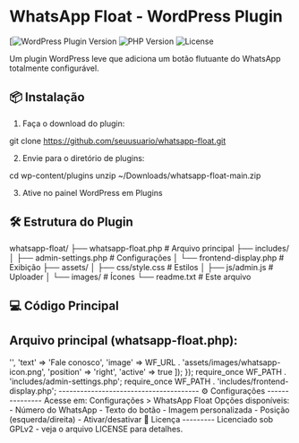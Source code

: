 WhatsApp Float - WordPress Plugin
================================

[![WordPress Plugin Version](https://img.shields.io/wordpress/plugin/v/whatsapp-float?style=flat-square)
![PHP Version](https://img.shields.io/badge/PHP-8.0%2B-777BB4?style=flat-square&logo=php)
![License](https://img.shields.io/badge/License-GPLv2-green?style=flat-square)

Um plugin WordPress leve que adiciona um botão flutuante do WhatsApp totalmente configurável.

📦 Instalação
------------

1. Faça o download do plugin:

git clone https://github.com/seuusuario/whatsapp-float.git

2. Envie para o diretório de plugins:

cd wp-content/plugins
unzip ~/Downloads/whatsapp-float-main.zip


3. Ative no painel WordPress em Plugins

🛠️ Estrutura do Plugin
----------------------

whatsapp-float/
├── whatsapp-float.php          # Arquivo principal
├── includes/
│   ├── admin-settings.php      # Configurações
│   └── frontend-display.php    # Exibição
├── assets/
│   ├── css/style.css           # Estilos
│   ├── js/admin.js             # Uploader
│   └── images/                 # Ícones
└── readme.txt                  # Este arquivo

💻 Código Principal
------------------

Arquivo principal (whatsapp-float.php):
---------------------------------------
<?php
/**
* Plugin Name: WhatsApp Float
* Description: Botão flutuante do WhatsApp
* Version: 1.0.0
* Author: Seu Nome
*/

defined('ABSPATH') || exit;

define('WF_VERSION', '1.0.0');
define('WF_PATH', plugin_dir_path(__FILE__)); 
define('WF_URL', plugin_dir_url(__FILE__));

register_activation_hook(__FILE__, function() {
 update_option('wf_settings', [
     'phone' => '',
     'text' => 'Fale conosco',
     'image' => WF_URL . 'assets/images/whatsapp-icon.png',
     'position' => 'right',
     'active' => true
 ]);
});

require_once WF_PATH . 'includes/admin-settings.php';
require_once WF_PATH . 'includes/frontend-display.php';
---------------------------------------

⚙️ Configurações
---------------

Acesse em: Configurações > WhatsApp Float

Opções disponíveis:
- Número do WhatsApp
- Texto do botão
- Imagem personalizada
- Posição (esquerda/direita)
- Ativar/desativar

📜 Licença
---------

Licenciado sob GPLv2 - veja o arquivo LICENSE para detalhes.
